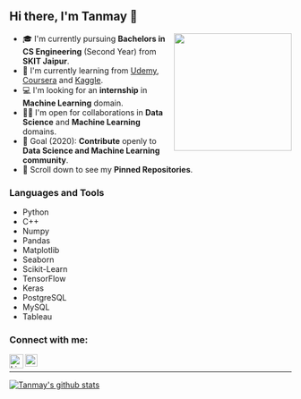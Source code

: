 ## Hi there, I'm Tanmay 👋
<img align='right' src="https://s7.gifyu.com/images/WhatsApp-Image-2020-07-14-at-11.34.49-1.gif" width="210">

- 🎓 I'm currently pursuing **Bachelors in CS Engineering** (Second Year) from **SKIT Jaipur**.
- 🌱 I'm currently learning from [Udemy](https://www.udemy.com/), [Coursera](https://www.coursera.org/) and [Kaggle](https://www.kaggle.com/).
- 💻 I'm looking for an **internship** in **Machine Learning** domain.
- 🤝🏻 I'm open for collaborations in **Data Science** and **Machine Learning** domains.
- 🎯 Goal (2020): **Contribute** openly to **Data Science and Machine Learning community**.
- 📌 Scroll down to see my **Pinned Repositories**.

### Languages and Tools

- Python
- C++
- Numpy
- Pandas
- Matplotlib
- Seaborn
- Scikit-Learn
- TensorFlow
- Keras
- PostgreSQL
- MySQL
- Tableau

### Connect with me:
<a href="https://www.linkedin.com/in/tanmay-sharma-75718b195/"><img align="left" alt="LinkedIn" width="25px" src="https://cdn.jsdelivr.net/npm/simple-icons@v3/icons/linkedin.svg" /></a>

<a href="https://www.kaggle.com/devilozz"><img align="left" alt="Kaggle" width="22px" src="https://cdn.jsdelivr.net/npm/simple-icons@3.10.0/icons/kaggle.svg" /></a>

<br>

---

[![Tanmay's github stats](https://github-readme-stats.vercel.app/api?username=tansha31&hide=contribs)](https://github.com/anuraghazra/github-readme-stats)
